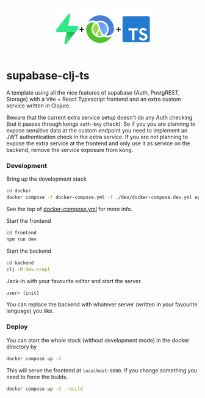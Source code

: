 <div align="center">
  <img src="./frontend/public/supabase_clj_ts.png" alt="Supabase Clojure TypeScript" width="50%">
</div>

# supabase-clj-ts

A template using all the nice features of supabase (Auth, PostgREST, Storage) with a Vite + React Typescript frontend and
an extra custom service written in Clojure.

Beware that the current extra service setup doesn't do any Auth checking (but it passes through kongs `auth-key` check).
So if you you are planning to expose sensitive data at the custom endpoint you need to implement an JWT authentication check
in the extra service. If you are not planning to expose the extra service at the frontend and only use it as service on the backend,
remove the service exposure from kong.

### Development

Bring up the development stack
```sh
cd docker
docker compose -f docker-compose.yml -f ./dev/docker-compose.dev.yml up
```

See the top of [docker-compose.yml](docker/docker-compose.yml) for more info.

Start the frontend
```sh
cd frontend
npm run dev
```

Start the backend
```sh
cd backend
clj -M:dev:nrepl
```
Jack-in with your favourite editor and start the server.
```clj
user> (init)
```

You can replace the backend with whatever server (written in your favourite language) you like.

### Deploy

You can start the whole stack (without development mode) in the docker directory by
```sh
docker compose up -d
```
This will serve the frontend at `localhost:8080`.
If you change something you need to force the builds.
```sh
docker compose up -d --build
```

